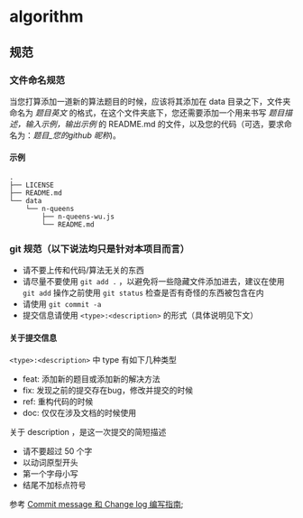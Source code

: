 # algorithm

## 规范

### 文件命名规范
当您打算添加一道新的算法题目的时候，应该将其添加在 data 目录之下，文件夹命名为 *题目英文* 的格式，在这个文件夹底下，您还需要添加一个用来书写 *题目描述，输入示例，输出示例* 的 README.md 的文件，以及您的代码（可选，要求命名为：*题目_您的github 昵称*)。

#### 示例

```
.
├── LICENSE
├── README.md
└── data
    └── n-queens
        ├── n-queens-wu.js
        └── README.md
```

### git 规范（以下说法均只是针对本项目而言）

- 请不要上传和代码/算法无关的东西
- 请尽量不要使用 `git add .` ，以避免将一些隐藏文件添加进去，建议在使用 `git add` 操作之前使用 `git status` 检查是否有奇怪的东西被包含在内
- 请使用 `git commit -a`
- 提交信息请使用 `<type>:<description>` 的形式（具体说明见下文）

#### 关于提交信息

`<type>:<description>` 中 type 有如下几种类型  
- feat: 添加新的题目或添加新的解决方法
- fix: 发现之前的提交存在bug，修改并提交的时候
- ref: 重构代码的时候
- doc: 仅仅在涉及文档的时候使用

关于 description ，是这一次提交的简短描述
- 请不要超过 50 个字
- 以动词原型开头
- 第一个字母小写
- 结尾不加标点符号

参考 [Commit message 和 Change log 编写指南](http://www.ruanyifeng.com/blog/2016/01/commit_message_change_log.html);  

